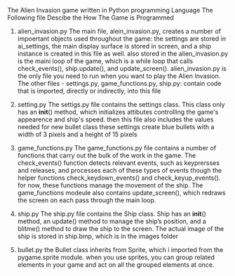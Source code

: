 The Alien Invasion game written in Python programming Language
The Following file Descibe the How The Game is Programmed

1. alien_invasion.py
    The main file, alein_invasion.py, creates a number of impoertant objects used throughout the game: the settings are stored in ai_settings, the main display surface is stored in screen, and a ship instance is created in this file as well. also stored in the alien_invasion.py is the maini loop of the game, which is a while loop that calls check_events(), ship.update(), and update_screen().
    alien_invasion.py is the only file you need to run when you want to play the Alien Invasion. The other files - settings.py, game_functions.py, ship.py: contain code that is imported, directly or indirectly, into this file

2. setting.py
    The settigs.py file contains the settings class. This class only has an __init__() method, which initializes attibutes controlling the game's appearence and ship's speed.
    then this file also includes the values needed for new bullet class
    these settings create blue bullets with a width of 3 pixels and a height of 15 pixels

3. game_functions.py
    The game_functions.py file contains a number of functions that carry out the bulk of the work in the game. The check_events() function detects relevant events, such as keyprersses and releases, and processes each of these types of events though the helper functions check_keydown_events() and check_keyup_events(). for now, these functions manage the movement of the ship. The game_functions modeule also contains update_screen(), which redraws the screen on each pass through the main loop.

4. ship.py
    The ship.py file contains the Ship class. Ship has an __init__() method, an
    update() method to manage the ship’s position, and a blitme() method
    to draw the ship to the screen. The actual image of the ship is stored in
    ship.bmp, which is in the images folder

5. bullet.py
    the Bullet class inherits from Sprite, which i imported from the pygame.sprite module. when you use sprites, you can group related elements in your game and act on all the grouped elements at once.
